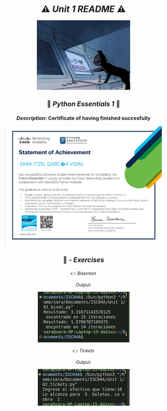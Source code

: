 <div align=center>

# 	:warning: _Unit 1 README_ 	:warning:


<img alt="cat" src= 'imag/cat.gif'
width='300' />



 <h2> 
 
 :space_invader: _Python Essentials 1_  :space_invader: </h2>

<h3>

_Description:_ Certificate of having finished succesfully </h3>

![p1](imag/certificate.png) 

 <h2> 
 
 :space_invader: - _Exercises_  </h2>


 :point_right:  _Bisection_  


_Output:_


![p1](imag/bisec.png) 


 :point_right:  _Tickets_  

_Output:_


![p1](imag/tick.png) 